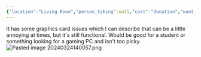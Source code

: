 ```yaml
---
{"location":"Living Room","person_taking":null,"cost":"donation","want_back":"no","dg-publish":true,"dg-path":"Stuff/Gaming Computer.md","permalink":"/stuff/gaming-computer/","dgPassFrontmatter":true}
---
```


It has some graphics card issues which I can describe that can be a little annoying at times, but it's still functional. Would be good for a student or something looking for a gaming PC and isn't too picky. 
![Pasted image 20240324140057.png](/img/user/Attachments/Pasted%20image%2020240324140057.png)